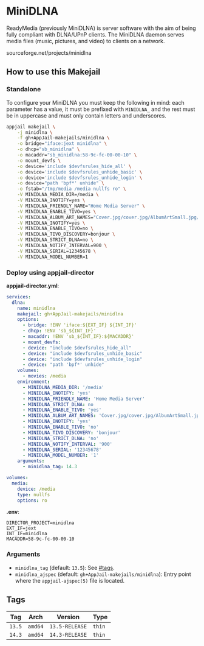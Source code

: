 # MiniDLNA

ReadyMedia (previously MiniDLNA) is server software with the aim of being fully compliant with DLNA/UPnP clients. The MiniDLNA daemon serves media files (music, pictures, and video) to clients on a network.

sourceforge.net/projects/minidlna

## How to use this Makejail

### Standalone

To configure your MiniDLNA you must keep the following in mind: each parameter has a value, it must be prefixed with `MINIDLNA_` and the rest must be in uppercase and must only contain letters and underscores.

```sh
appjail makejail \
    -j minidlna \
    -f gh+AppJail-makejails/minidlna \
    -o bridge="iface:jext minidlna" \
    -o dhcp="sb_minidlna" \
    -o macaddr="sb_minidlna:58-9c-fc-00-00-10" \
    -o mount_devfs \
    -o device='include $devfsrules_hide_all' \
    -o device='include $devfsrules_unhide_basic' \
    -o device='include $devfsrules_unhide_login' \
    -o device="path 'bpf*' unhide" \
    -o fstab="/tmp/media /media nullfs ro" \
    -V MINIDLNA_MEDIA_DIR=/media \
    -V MINIDLNA_INOTIFY=yes \
    -V MINIDLNA_FRIENDLY_NAME="Home Media Server" \
    -V MINIDLNA_ENABLE_TIVO=yes \
    -V MINIDLNA_ALBUM_ART_NAMES="Cover.jpg/cover.jpg/AlbumArtSmall.jpg/albumartsmall.jpg/AlbumArt.jpg/albumart.jpg/Album.jpg/album.jpg/Folder.jpg/folder.jpg/Thumb.jpg/thumb.jpg" \
    -V MINIDLNA_INOTIFY=yes \
    -V MINIDLNA_ENABLE_TIVO=no \
    -V MINIDLNA_TIVO_DISCOVERY=bonjour \
    -V MINIDLNA_STRICT_DLNA=no \
    -V MINIDLNA_NOTIFY_INTERVAL=900 \
    -V MINIDLNA_SERIAL=12345678 \
    -V MINIDLNA_MODEL_NUMBER=1
```

### Deploy using appjail-director

**appjail-director.yml**:

```yaml
services:
  dlna:
    name: minidlna
    makejail: gh+AppJail-makejails/minidlna
    options:
      - bridge: !ENV 'iface:${EXT_IF} ${INT_IF}'
      - dhcp: !ENV 'sb_${INT_IF}'
      - macaddr: !ENV 'sb_${INT_IF}:${MACADDR}'
      - mount_devfs:
      - device: "include $devfsrules_hide_all"
      - device: "include $devfsrules_unhide_basic"
      - device: "include $devfsrules_unhide_login"
      - device: "path 'bpf*' unhide"
    volumes:
      - movies: /media
    environment:
      - MINIDLNA_MEDIA_DIR: '/media'
      - MINIDLNA_INOTIFY: 'yes'
      - MINIDLNA_FRIENDLY_NAME: 'Home Media Server'
      - MINIDLNA_STRICT_DLNA: no
      - MINIDLNA_ENABLE_TIVO: 'yes'
      - MINIDLNA_ALBUM_ART_NAMES: 'Cover.jpg/cover.jpg/AlbumArtSmall.jpg/albumartsmall.jpg/AlbumArt.jpg/albumart.jpg/Album.jpg/album.jpg/Folder.jpg/folder.jpg/Thumb.jpg/thumb.jpg'
      - MINIDLNA_INOTIFY: 'yes'
      - MINIDLNA_ENABLE_TIVO: 'no'
      - MINIDLNA_TIVO_DISCOVERY: 'bonjour'
      - MINIDLNA_STRICT_DLNA: 'no'
      - MINIDLNA_NOTIFY_INTERVAL: '900'
      - MINIDLNA_SERIAL: '12345678'
      - MINIDLNA_MODEL_NUMBER: '1'
    arguments:
      - minidlna_tag: 14.3

volumes:
  media:
    device: /media
    type: nullfs
    options: ro
```

**.env**:

```
DIRECTOR_PROJECT=minidlna
EXT_IF=jext
INT_IF=minidlna
MACADDR=58-9c-fc-00-00-10
```

### Arguments

* `minidlna_tag` (default: `13.5`): See [#tags](#tags).
* `minidlna_ajspec` (default: `gh+AppJail-makejails/minidlna`): Entry point where the `appjail-ajspec(5)` file is located.

## Tags

| Tag    | Arch    | Version        | Type   |
| ------ | ------- | -------------- | ------ |
| `13.5` | `amd64` | `13.5-RELEASE` | `thin` |
| `14.3` | `amd64` | `14.3-RELEASE` | `thin` |
